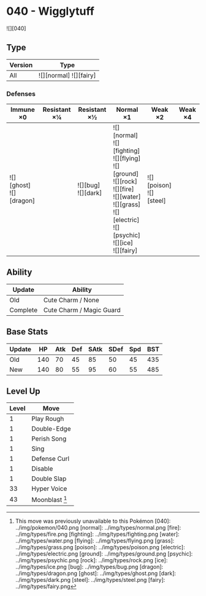 # 040 - Wigglytuff
![][040]

## Type

Version | Type
---     | ---
All     | ![][normal]  ![][fairy]

### Defenses

Immune ×0                     | Resistant ×¼ | Resistant ×½              | Normal ×1                                                                                                                                                                       | Weak ×2                       | Weak ×4
---                           | ---          | ---                       | ---                                                                                                                                                                             | ---                           | ---
![][ghost]<br>![][dragon]<br> | &nbsp;       | ![][bug]<br>![][dark]<br> | ![][normal]<br>![][fighting]<br>![][flying]<br>![][ground]<br>![][rock]<br>![][fire]<br>![][water]<br>![][grass]<br>![][electric]<br>![][psychic]<br>![][ice]<br>![][fairy]<br> | ![][poison]<br>![][steel]<br> | &nbsp;

## Ability

Update   | Ability
---      | ---
Old      | Cute Charm / None
Complete | Cute Charm / Magic Guard

## Base Stats

Update | HP  | Atk | Def | SAtk | SDef | Spd | BST
---    | --- | --- | --- | ---  | ---  | --- | ---
Old    | 140 | 70  | 45  | 85   | 50   | 45  | 435
New    | 140 | 80  | 55  | 95   | 60   | 55  | 485

## Level Up

Level | Move
---   | ---
1     | Play Rough
1     | Double-Edge
1     | Perish Song
1     | Sing
1     | Defense Curl
1     | Disable
1     | Double Slap
33    | Hyper Voice
43    | Moonblast [^1]

[^1]: This move was previously unavailable to this Pokémon
[040]: ../img/pokemon/040.png
[normal]: ../img/types/normal.png
[fire]: ../img/types/fire.png
[fighting]: ../img/types/fighting.png
[water]: ../img/types/water.png
[flying]: ../img/types/flying.png
[grass]: ../img/types/grass.png
[poison]: ../img/types/poison.png
[electric]: ../img/types/electric.png
[ground]: ../img/types/ground.png
[psychic]: ../img/types/psychic.png
[rock]: ../img/types/rock.png
[ice]: ../img/types/ice.png
[bug]: ../img/types/bug.png
[dragon]: ../img/types/dragon.png
[ghost]: ../img/types/ghost.png
[dark]: ../img/types/dark.png
[steel]: ../img/types/steel.png
[fairy]: ../img/types/fairy.png
